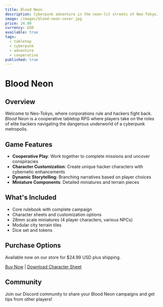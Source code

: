 ```yaml
---
title: Blood Neon
description: Cyberpunk adventure in the neon-lit streets of Neo-Tokyo.
image: /images/blood-neon-cover.jpg
price: 24.99
currency: USD
available: true
tags:
  - tabletop
  - cyberpunk
  - adventure
  - cooperative
published: true
---
```


# Blood Neon

## Overview

Welcome to Neo-Tokyo, where corporations rule and hackers fight back. *Blood Neon* is a cooperative tabletop RPG where players take on the roles of elite hackers navigating the dangerous underworld of a cyberpunk metropolis.

## Game Features

- **Cooperative Play**: Work together to complete missions and uncover conspiracies
- **Character Customization**: Create unique hacker characters with cybernetic enhancements
- **Dynamic Storytelling**: Branching narratives based on player choices
- **Miniature Components**: Detailed miniatures and terrain pieces

## What's Included

- Core rulebook with complete campaign
- Character sheets and customization options
- 28mm scale miniatures (4 player characters, various NPCs)
- Modular city terrain tiles
- Dice set and tokens

## Purchase Options

Available now on our store for $24.99 USD plus shipping.

[Buy Now](/contact) | [Download Character Sheet](/manuals/blood-neon-character-sheet.pdf)

## Community

Join our Discord community to share your Blood Neon campaigns and get tips from other players!
